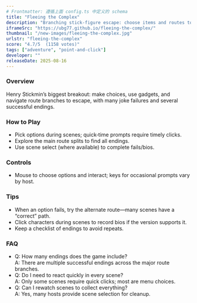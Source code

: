 ```yaml
---
# Frontmatter: 遵循上面 config.ts 中定义的 schema
title: "Fleeing the Complex"
description: "Branching stick‑figure escape: choose items and routes to break out of the complex, discover multiple endings, and collect all fails/bios."
iframeSrc: "https://ubg77.github.io/fleeing-the-complex/"
thumbnail: "/new-images/fleeing-the-complex.jpg"
urlstr: "fleeing-the-complex"
score: "4.7/5  (1158 votes)"
tags: ["adventure", "point-and-click"]
developer: ""
releaseDate: 2025-08-16
---
```




### Overview
Henry Stickmin’s biggest breakout: make choices, use gadgets, and navigate route branches to escape, with many joke failures and several successful endings.

### How to Play
- Pick options during scenes; quick‑time prompts require timely clicks.
- Explore the main route splits to find all endings.
- Use scene select (where available) to complete fails/bios.

### Controls
- Mouse to choose options and interact; keys for occasional prompts vary by host.

### Tips
- When an option fails, try the alternate route—many scenes have a “correct” path.
- Click characters during scenes to record bios if the version supports it.
- Keep a checklist of endings to avoid repeats.

### FAQ
- Q: How many endings does the game include?  
  A: There are multiple successful endings across the major route branches.
- Q: Do I need to react quickly in every scene?  
  A: Only some scenes require quick clicks; most are menu choices.
- Q: Can I rewatch scenes to collect everything?  
  A: Yes, many hosts provide scene selection for cleanup.

